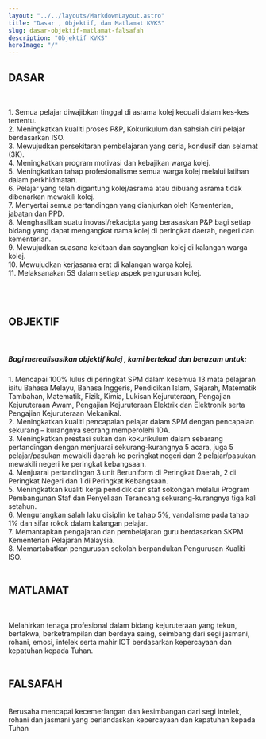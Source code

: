 ```yaml
---
layout: "../../layouts/MarkdownLayout.astro"
title: "Dasar , Objektif, dan Matlamat KVKS"
slug: dasar-objektif-matlamat-falsafah
description: "Objektif KVKS"
heroImage: "/"
---
```


## DASAR
<br>
<ol> </ol>
1. Semua pelajar diwajibkan tinggal di asrama kolej kecuali dalam kes-kes tertentu.
<br>
2. Meningkatkan kualiti proses P&P, Kokurikulum dan sahsiah diri pelajar berdasarkan ISO.
<br>
3. Mewujudkan persekitaran pembelajaran yang ceria, kondusif dan selamat (3K).
<br>
4. Meningkatkan program motivasi dan kebajikan warga kolej.
<br>
5. Meningkatkan tahap profesionalisme semua warga kolej melalui latihan dalam perkhidmatan.
<br>
6. Pelajar yang telah digantung kolej/asrama atau dibuang asrama tidak dibenarkan mewakili kolej.
<br>
7. Menyertai semua pertandingan yang dianjurkan oleh Kementerian, jabatan dan PPD.
<br>
8. Menghasilkan suatu inovasi/rekacipta yang berasaskan P&P bagi setiap bidang yang dapat mengangkat nama kolej di peringkat daerah, negeri dan kementerian.
<br>
9. Mewujudkan suasana kekitaan dan sayangkan kolej di kalangan warga kolej.
<br>
10. Mewujudkan kerjasama erat di kalangan warga kolej. 
<br>
11. Melaksanakan 5S dalam setiap aspek pengurusan kolej.

<br><br>

## OBJEKTIF
<br>

##### Bagi merealisasikan objektif kolej , kami bertekad dan berazam untuk:  

<ol> </ol>
1. Mencapai 100% lulus di peringkat SPM dalam kesemua 13 mata pelajaran iaitu Bahasa Melayu, Bahasa Inggeris, Pendidikan Islam,  Sejarah, Matematik Tambahan, Matematik, Fizik, Kimia, Lukisan Kejuruteraan, Pengajian Kejuruteraan Awam, Pengajian Kejuruteraan Elektrik dan Elektronik serta Pengajian Kejuruteraan Mekanikal. 
<br>
2. Meningkatkan kualiti pencapaian pelajar dalam SPM dengan pencapaian sekurang – kurangnya seorang memperolehi 10A.
<br>
3. Meningkatkan prestasi sukan dan kokurikulum dalam sebarang pertandingan dengan menjuarai sekurang-kurangnya 5 acara, juga 5 pelajar/pasukan mewakili daerah ke peringkat negeri dan 2 pelajar/pasukan mewakili negeri ke peringkat kebangsaan.
<br>
4. Menjuarai pertandingan 3 unit Beruniform di Peringkat Daerah, 2 di Peringkat Negeri dan 1 di Peringkat Kebangsaan.
<br>
5. Meningkatkan kualiti kerja pendidik dan staf sokongan melalui Program Pembangunan Staf dan Penyeliaan Terancang sekurang-kurangnya tiga kali setahun.
<br>
6. Mengurangkan salah laku disiplin ke tahap 5%, vandalisme pada tahap 1% dan sifar rokok dalam kalangan pelajar.
<br>
7. Memantapkan pengajaran dan pembelajaran guru berdasarkan SKPM Kementerian Pelajaran Malaysia.
<br>
8. Memartabatkan pengurusan sekolah berpandukan Pengurusan Kualiti ISO.
<br><br>

## MATLAMAT
<br>

Melahirkan tenaga profesional dalam bidang kejuruteraan yang tekun, bertakwa, berketrampilan dan berdaya saing, seimbang dari segi jasmani, rohani, emosi, intelek serta mahir ICT berdasarkan kepercayaan dan kepatuhan kepada Tuhan.
<br><br>
## FALSAFAH
<br>
Berusaha mencapai kecemerlangan dan kesimbangan dari segi intelek, rohani dan jasmani yang berlandaskan kepercayaan dan kepatuhan kepada Tuhan
